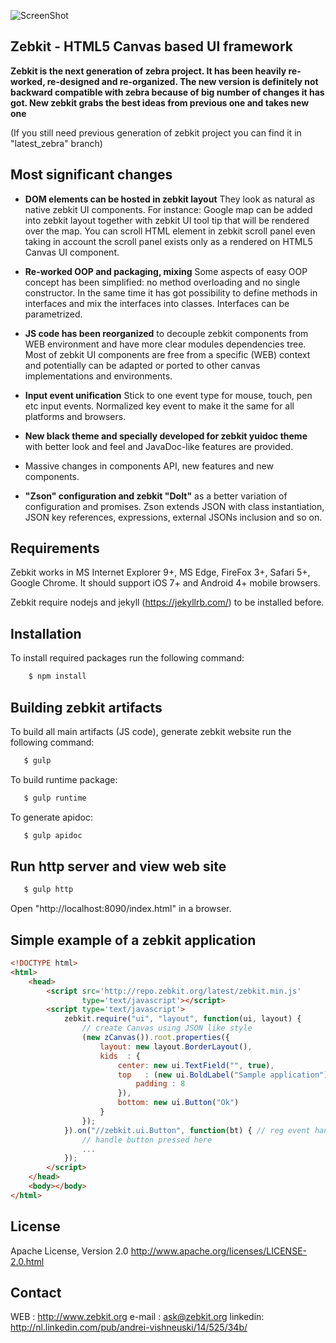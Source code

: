 
![ScreenShot](http://repo.zebkit.org/zebkit.logo.png)

## Zebkit - HTML5 Canvas based UI framework 

**Zebkit is the next generation of zebra project. It has been heavily re-worked, re-designed and re-organized. The new version is definitely not backward compatible with zebra because of big number of changes it has got. New zebkit grabs the best ideas from previous one and takes new one** 

(If you still need previous generation of zebkit project you can find it in "latest_zebra" branch) 

## Most significant changes 

   * **DOM elements can be hosted in zebkit layout** They look as natural as native zebkit UI components. For instance: Google map can be added into zebkit layout together with zebkit UI tool tip that will be rendered over the map. You can scroll HTML element in zebkit scroll panel even taking in account the scroll panel exists only as a rendered on HTML5 Canvas UI component.

   * **Re-worked OOP and packaging, mixing** Some aspects of easy OOP concept has been simplified: no method overloading and no single constructor. In the same time it has got possibility to define methods in interfaces and mix the interfaces into classes. Interfaces can be parametrized.

   * **JS code has been reorganized** to decouple zebkit components from WEB environment and have more clear modules dependencies tree. Most of zebkit UI components are free from a specific (WEB) context and potentially can be adapted or ported to other canvas implementations and environments. 
      
   * **Input event unification** Stick to one event type for mouse, touch, pen etc input events. Normalized key event to make it the same for all platforms and browsers.
 
   * **New black theme and specially developed for zebkit yuidoc theme** with better look and feel and JavaDoc-like features are provided.   
      
   * Massive changes in components API, new features and new components. 

   * **"Zson" configuration and zebkit "DoIt"** as a better variation of configuration and promises. Zson extends JSON with class instantiation, JSON key references, expressions, external JSONs inclusion and so on.

## Requirements 

Zebkit works in MS Internet Explorer 9+, MS Edge, FireFox 3+, Safari 5+, Google Chrome. It should support iOS 7+ and Android 4+ mobile browsers.

Zebkit require nodejs and jekyll (https://jekyllrb.com/) to be installed before.

## Installation 

To install required packages run the following command: 
```bash
    $ npm install
```

## Building zebkit artifacts

To build all main artifacts (JS code), generate zebkit website run the following command:
```bash
   $ gulp
```

To build runtime package: 
```bash
   $ gulp runtime
```

To generate apidoc:
```bash
   $ gulp apidoc
```

## Run http server and view web site 

```bash
   $ gulp http
```

Open "http://localhost:8090/index.html" in a browser.

## Simple example of a zebkit application

```html
<!DOCTYPE html>
<html>
    <head>
        <script src='http://repo.zebkit.org/latest/zebkit.min.js'
                type='text/javascript'></script>
        <script type='text/javascript'>
            zebkit.require("ui", "layout", function(ui, layout) {
                // create Canvas using JSON like style
                (new zCanvas()).root.properties({
                    layout: new layout.BorderLayout(),
                    kids  : {
                        center: new ui.TextField("", true),
                        top   : (new ui.BoldLabel("Sample application")).properties({
                            padding : 8
                        }),
                        bottom: new ui.Button("Ok")
                    }
                });
            }).on("//zebkit.ui.Button", function(bt) { // reg event handler
                // handle button pressed here
                ...
            }); 
        </script>
    </head>
    <body></body>
</html>
```

## License

Apache License, Version 2.0 http://www.apache.org/licenses/LICENSE-2.0.html

## Contact

WEB     : http://www.zebkit.org
e-mail  : ask@zebkit.org
linkedin: http://nl.linkedin.com/pub/andrei-vishneuski/14/525/34b/

